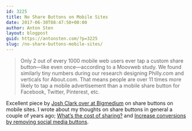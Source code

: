 ```yaml
---
id: 3225
title: No Share Buttons on Mobile Sites
date: 2017-06-30T08:47:50+00:00
author: Anton Sten
layout: blogpost
guid: https://antonsten.com/?p=3225
slug: /no-share-buttons-mobile-sites/
---
```

> Only 2 out of every 1000 mobile web users ever tap a custom share button—like even once—according to a Moovweb study. We found similarly tiny numbers during our research designing Philly.com and verticals for About.com. That means people are over 11 times more likely to tap a mobile advertisement than a mobile share button for Facebook, Twitter, Pinterest, etc.

Excellent piece by <a href="https://bigmedium.com/ideas/no-mobile-share-buttons.html" target="_blank">Josh Clark over at Bigmedium</a> on share buttons on mobile sites. I wrote about my thoughts on share buttons in general a couple of years ago; [What&#8217;s the cost of sharing?](https://antonsten.com/what-is-cost-of-sharing/) and [Increase conversions by removing social media buttons](https://antonsten.com/increase-conversions-by-removing-social-sharing-buttons/).
